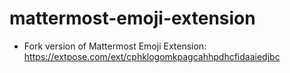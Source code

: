 # mattermost-emoji-extension

- Fork version of Mattermost Emoji Extension: https://extpose.com/ext/cphklogomkpagcahhpdhcfidaaiedjbc